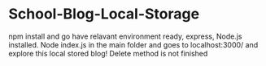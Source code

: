 # School-Blog-Local-Storage

npm install and go have relavant environment ready, express, Node.js installed. Node index.js in the main folder and goes to localhost:3000/ and explore this local stored blog! Delete method is not finished
